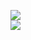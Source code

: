 [![](https://img.shields.io/badge/Made%20With-Github%20Spray-lightgrey.svg?style=for-the-badge&logo=github)](https://github.com/Annihil/github-spray#5668)  
[![](https://i.imgur.com/2DrTn0Z.gif)](https://github.com/Annihil/github-spray)